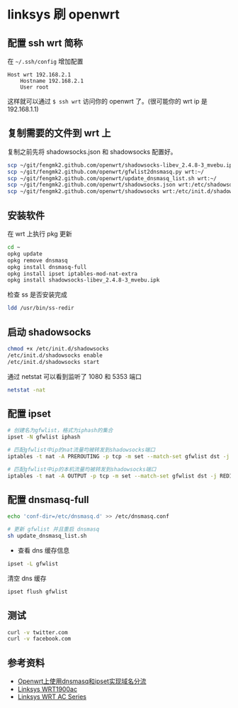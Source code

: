 # linksys 刷 openwrt

## 配置 ssh wrt 简称

在 `~/.ssh/config` 增加配置

```
Host wrt 192.168.2.1
    Hostname 192.168.2.1
    User root
```

这样就可以通过 `$ ssh wrt` 访问你的 openwrt 了。(很可能你的 wrt ip 是 192.168.1.1)

## 复制需要的文件到 wrt 上

复制之前先将 shadowsocks.json 和 shadowsocks 配置好。

```bash
scp ~/git/fengmk2.github.com/openwrt/shadowsocks-libev_2.4.8-3_mvebu.ipk wrt:~/
scp ~/git/fengmk2.github.com/openwrt/gfwlist2dnsmasq.py wrt:~/
scp ~/git/fengmk2.github.com/openwrt/update_dnsmasq_list.sh wrt:~/
scp ~/git/fengmk2.github.com/openwrt/shadowsocks.json wrt:/etc/shadowsocks.json
scp ~/git/fengmk2.github.com/openwrt/shadowsocks wrt:/etc/init.d/shadowsocks
```

## 安装软件

在 wrt 上执行 pkg 更新

```bash
cd ~
opkg update
opkg remove dnsmasq
opkg install dnsmasq-full
opkg install ipset iptables-mod-nat-extra
opkg install shadowsocks-libev_2.4.8-3_mvebu.ipk
```

检查 ss 是否安装完成

```bash
ldd /usr/bin/ss-redir
```

## 启动 shadowsocks

```bash
chmod +x /etc/init.d/shadowsocks
/etc/init.d/shadowsocks enable
/etc/init.d/shadowsocks start
```

通过 netstat 可以看到监听了 1080 和 5353 端口

```bash
netstat -nat
```

## 配置 ipset

```bash
# 创建名为gfwlist，格式为iphash的集合
ipset -N gfwlist iphash

# 匹配gfwlist中ip的nat流量均被转发到shadowsocks端口
iptables -t nat -A PREROUTING -p tcp -m set --match-set gfwlist dst -j REDIRECT --to-port 1080

# 匹配gfwlist中ip的本机流量均被转发到shadowsocks端口
iptables -t nat -A OUTPUT -p tcp -m set --match-set gfwlist dst -j REDIRECT --to-port 1080
```

## 配置 dnsmasq-full

```bash
echo 'conf-dir=/etc/dnsmasq.d' >> /etc/dnsmasq.conf

# 更新 gfwlist 并且重启 dnsmasq
sh update_dnsmasq_list.sh
```

- 查看 dns 缓存信息

```bash
ipset -L gfwlist
```

清空 dns 缓存

```bash
ipset flush gfwlist
```

## 测试

```bash
curl -v twitter.com
curl -v facebook.com
```

## 参考资料

- [Openwrt上使用dnsmasq和ipset实现域名分流](http://www.keepwn.com/howto/route-traffic-selectively-by-domain-on-openwrt/)
- [Linksys WRT1900ac](https://wiki.openwrt.org/zh-cn/toh/linksys/wrt1900ac)
- [Linksys WRT AC Series](https://wiki.openwrt.org/toh/linksys/wrt_ac_series#tab__wrt1900acs3)
